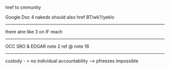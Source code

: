 href to cmmunity

Google Doc 4 nakeds should also href BT/wk?/yeklo

---

there atre like 3 on IF reach

---

OCC SRO & EDGAR note 2 ref @ note 16 

---

custody - > no individual accountability --> pfreezes impossible 